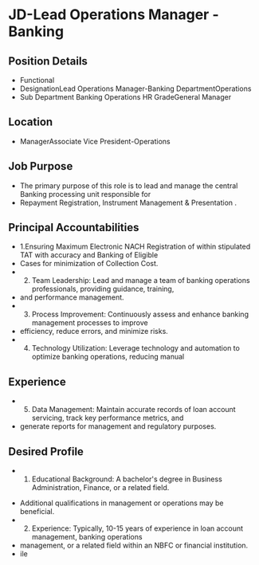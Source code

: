 # JD-Lead Operations Manager - Banking

## Position Details

* Functional
* DesignationLead Operations Manager-Banking DepartmentOperations
* Sub Department Banking Operations HR GradeGeneral Manager

## Location

* ManagerAssociate Vice President-Operations

## Job Purpose

* The primary purpose of this role is to lead and manage the central Banking processing unit responsible for
* Repayment Registration, Instrument Management & Presentation .

## Principal Accountabilities

* 1.Ensuring Maximum Electronic NACH Registration of within stipulated TAT with accuracy and Banking of Eligible
* Cases for minimization of Collection Cost.
* 2. Team Leadership: Lead and manage a team of banking operations professionals, providing guidance, training,
* and performance management.
* 3. Process Improvement: Continuously assess and enhance banking management processes to improve
* efficiency, reduce errors, and minimize risks.
* 4. Technology Utilization: Leverage technology and automation to optimize banking operations, reducing manual

## Experience

* 5. Data Management: Maintain accurate records of loan account servicing, track key performance metrics, and
* generate reports for management and regulatory purposes.

## Desired Profile

- 1. Educational Background: A bachelor's degree in Business Administration, Finance, or a related field.
* Additional qualifications in management or operations may be beneficial.
* 2. Experience: Typically, 10-15 years of experience in loan account management, banking operations
* management, or a related field within an NBFC or financial institution.
* ile
